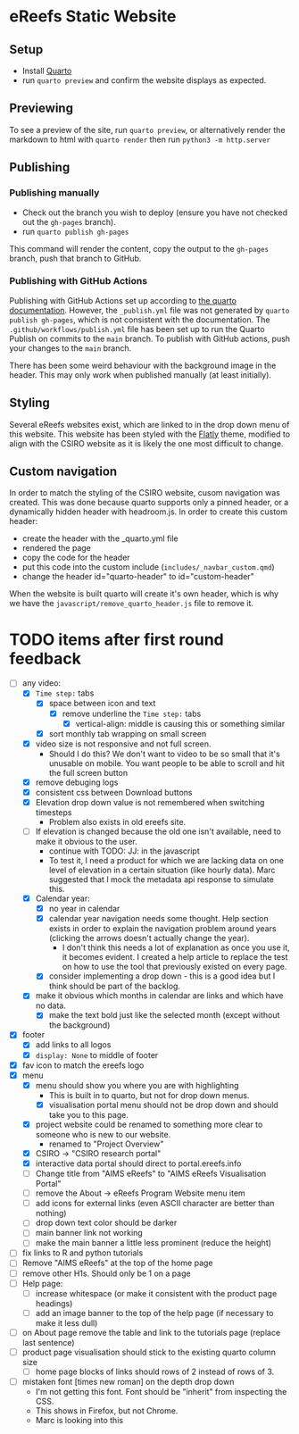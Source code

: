 # eReefs Static Website

## Setup

- Install [Quarto](https://quarto.org/docs/get-started/)
- run `quarto preview` and confirm the website displays as expected.

## Previewing

To see a preview of the site, run `quarto preview`, or alternatively render the markdown to html with `quarto render` then run `python3 -m http.server`

## Publishing

### Publishing manually

- Check out the branch you wish to deploy (ensure you have not checked out the `gh-pages` branch).
- run `quarto publish gh-pages`

This command will render the content, copy the output to the `gh-pages` branch, push that branch to GitHub.

### Publishing with GitHub Actions

Publishing with GitHub Actions set up according to [the quarto documentation](https://quarto.org/docs/publishing/github-pages#github-action). However, the `_publish.yml` file was not generated by `quarto publish gh-pages`, which is not consistent with the documentation. The `.github/workflows/publish.yml` file has been set up to run the Quarto Publish on commits to the `main` branch. To publish with GitHub actions, push your changes to the `main` branch.

There has been some weird behaviour with the background image in the header. This may only work when published manually (at least initially).

## Styling

Several eReefs websites exist, which are linked to in the drop down menu of this website. This website has been styled with the [Flatly](https://bootswatch.com/flatly/) theme, modified to align with the CSIRO website as it is likely the one most difficult to change.

## Custom navigation

In order to match the styling of the CSIRO website, cusom navigation was created. This was done because quarto supports only a pinned header, or a dynamically hidden header with headroom.js. In order to create this custom header: 

- create the header with the _quarto.yml file
- rendered the page
- copy the code for the header
- put this code into the custom include (`includes/_navbar_custom.qmd`)
- change the header id="quarto-header" to id="custom-header"

When the website is built quarto will create it's own header, which is why we have the `javascript/remove_quarto_header.js` file to remove it.


# TODO items after first round feedback

- [ ] any video:
  - [x] `Time step:` tabs
    - [x] space between icon and text
      - [x] remove underline the `Time step:` tabs
        - [x] vertical-align: middle is causing this or something similar
    - [x] sort monthly tab wrapping on small screen
  - [x] video size is not responsive and not full screen.
    - Should I do this? We don't want to video to be so small that it's unusable on mobile. You want people to be able to scroll and hit the full screen button
  - [x] remove debuging logs
  - [x] consistent css between Download buttons
  - [x] Elevation drop down value is not remembered when switching timesteps
    - Problem also exists in old ereefs site.
  - [ ] If elevation is changed because the old one isn't available, need to make it obvious to the user.
    - continue with TODO: JJ: in the javascript
    - To test it, I need a product for which we are lacking data on one level of elevation in a certain situation (like hourly data). Marc suggested that I mock the metadata api response to simulate this.
  - [x] Calendar year:
    - [x] no year in calendar
    - [x] calendar year navigation needs some thought. Help section exists in order to explain the navigation problem around years (clicking the arrows doesn't actually change the year).
      - I don't think this needs a lot of explanation as once you use it, it becomes evident. I created a help article to replace the test on how to use the tool that previously existed on every page.
    - [x] consider implementing a drop down - this is a good idea but I think should be part of the backlog.
  - [x] make it obvious which months in calendar are links and which have no data.
    - [x] make the text bold just like the selected month (except without the background)
- [x] footer
  - [x] add links to all logos
  - [x] `display: None` to middle of footer
- [x] fav icon to match the ereefs logo
- [x] menu
  - [x] menu should show you where you are with highlighting
    - This is built in to quarto, but not for drop down menus.
    - [x] visualisation portal menu should not be drop down and should take you to this page.
  - [x] project website could be renamed to something more clear to someone who is new to our website.
    - renamed to "Project Overview"
  - [x] CSIRO -> "CSIRO research portal"
  - [x] interactive data portal should direct to portal.ereefs.info
  - [ ] Change title from "AIMS eReefs" to "AIMS eReefs Visualisation Portal"
  - [ ] remove the About -> eReefs Program Website menu item 
  - [ ] add icons for external links (even ASCII character are better than nothing)
  - [ ] drop down text color should be darker
  - [ ] main banner link not working
  - [ ] make the main banner a little less prominent (reduce the height)
- [ ] fix links to R and python tutorials
- [ ] Remove "AIMS eReefs" at the top of the home page
- [ ] remove other H1s. Should only be 1 on a page
- [ ] Help page:
  - [ ] increase whitespace (or make it consistent with the product page headings)
  - [ ] add an image banner to the top of the help page (if necessary to make it less dull)
- [ ] on About page remove the table and link to the tutorials page (replace last sentence)
- [ ] product page visualisation should stick to the existing quarto column size
  - [ ] home page blocks of links should rows of 2 instead of rows of 3.
- [ ] mistaken font [times new roman] on the depth drop down
  - I'm not getting this font. Font should be "inherit" from inspecting the CSS.
  - This shows in Firefox, but not Chrome.
  - Marc is looking into this
